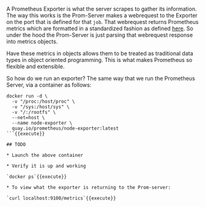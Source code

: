 A Prometheus Exporter is what the server scrapes to gather its information. The way this works is the Prom-Server makes 
a webrequest to the Exporter on the port that is defined for that `job`. That webrequest returns Prometheus metrics 
which are formatted in a standardized fashion as defined [here](https://prometheus.io/docs/practices/naming/). So under 
the hood the Prom-Server is just parsing that webrequest response into metrics objects. 

Have these metrics in objects allows them to be treated as traditional data types in object oriented programming. This 
is what makes Prometheus so flexible and extensible. 

So how do we run an exporter? The same way that we run the Prometheus Server, via a container as follows:

```
docker run -d \
  -v "/proc:/host/proc" \
  -v "/sys:/host/sys" \
  -v "/:/rootfs" \
  --net=host \
  --name node-exporter \
  quay.io/prometheus/node-exporter:latest 
```{{execute}}

## TODO

* Launch the above container

* Verify it is up and working 

`docker ps`{{execute}}

* To view what the exporter is returning to the Prom-server:

`curl localhost:9100/metrics`{{execute}}

